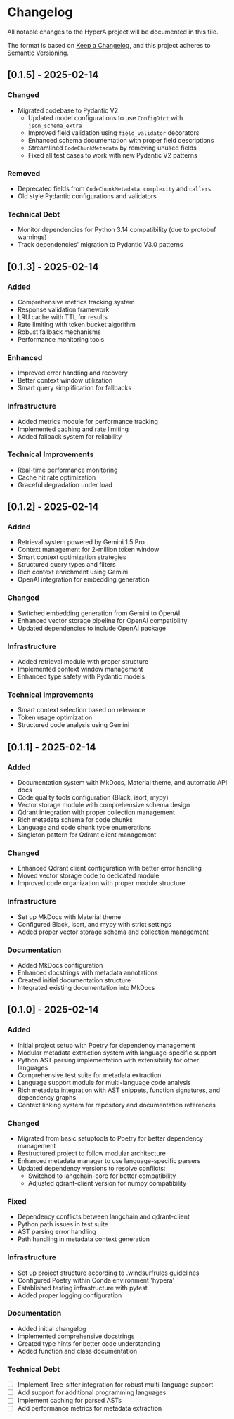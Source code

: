 # Changelog

All notable changes to the HyperA project will be documented in this file.

The format is based on [Keep a Changelog](https://keepachangelog.com/en/1.0.0/),
and this project adheres to [Semantic Versioning](https://semver.org/spec/v2.0.0.html).

## [0.1.5] - 2025-02-14

### Changed
- Migrated codebase to Pydantic V2
  - Updated model configurations to use `ConfigDict` with `json_schema_extra`
  - Improved field validation using `field_validator` decorators
  - Enhanced schema documentation with proper field descriptions
  - Streamlined `CodeChunkMetadata` by removing unused fields
  - Fixed all test cases to work with new Pydantic V2 patterns

### Removed
- Deprecated fields from `CodeChunkMetadata`: `complexity` and `callers`
- Old style Pydantic configurations and validators

### Technical Debt
- Monitor dependencies for Python 3.14 compatibility (due to protobuf warnings)
- Track dependencies' migration to Pydantic V3.0 patterns

## [0.1.3] - 2025-02-14

### Added
- Comprehensive metrics tracking system
- Response validation framework
- LRU cache with TTL for results
- Rate limiting with token bucket algorithm
- Robust fallback mechanisms
- Performance monitoring tools

### Enhanced
- Improved error handling and recovery
- Better context window utilization
- Smart query simplification for fallbacks

### Infrastructure
- Added metrics module for performance tracking
- Implemented caching and rate limiting
- Added fallback system for reliability

### Technical Improvements
- Real-time performance monitoring
- Cache hit rate optimization
- Graceful degradation under load

## [0.1.2] - 2025-02-14

### Added
- Retrieval system powered by Gemini 1.5 Pro
- Context management for 2-million token window
- Smart context optimization strategies
- Structured query types and filters
- Rich context enrichment using Gemini
- OpenAI integration for embedding generation

### Changed
- Switched embedding generation from Gemini to OpenAI
- Enhanced vector storage pipeline for OpenAI compatibility
- Updated dependencies to include OpenAI package

### Infrastructure
- Added retrieval module with proper structure
- Implemented context window management
- Enhanced type safety with Pydantic models

### Technical Improvements
- Smart context selection based on relevance
- Token usage optimization
- Structured code analysis using Gemini

## [0.1.1] - 2025-02-14

### Added
- Documentation system with MkDocs, Material theme, and automatic API docs
- Code quality tools configuration (Black, isort, mypy)
- Vector storage module with comprehensive schema design
- Qdrant integration with proper collection management
- Rich metadata schema for code chunks
- Language and code chunk type enumerations
- Singleton pattern for Qdrant client management

### Changed
- Enhanced Qdrant client configuration with better error handling
- Moved vector storage code to dedicated module
- Improved code organization with proper module structure

### Infrastructure
- Set up MkDocs with Material theme
- Configured Black, isort, and mypy with strict settings
- Added proper vector storage schema and collection management

### Documentation
- Added MkDocs configuration
- Enhanced docstrings with metadata annotations
- Created initial documentation structure
- Integrated existing documentation into MkDocs

## [0.1.0] - 2025-02-14

### Added
- Initial project setup with Poetry for dependency management
- Modular metadata extraction system with language-specific support
- Python AST parsing implementation with extensibility for other languages
- Comprehensive test suite for metadata extraction
- Language support module for multi-language code analysis
- Rich metadata integration with AST snippets, function signatures, and dependency graphs
- Context linking system for repository and documentation references

### Changed
- Migrated from basic setuptools to Poetry for better dependency management
- Restructured project to follow modular architecture
- Enhanced metadata manager to use language-specific parsers
- Updated dependency versions to resolve conflicts:
  - Switched to langchain-core for better compatibility
  - Adjusted qdrant-client version for numpy compatibility

### Fixed
- Dependency conflicts between langchain and qdrant-client
- Python path issues in test suite
- AST parsing error handling
- Path handling in metadata context generation

### Infrastructure
- Set up project structure according to .windsurfrules guidelines
- Configured Poetry within Conda environment 'hypera'
- Established testing infrastructure with pytest
- Added proper logging configuration

### Documentation
- Added initial changelog
- Implemented comprehensive docstrings
- Created type hints for better code understanding
- Added function and class documentation

### Technical Debt
- [ ] Implement Tree-sitter integration for robust multi-language support
- [ ] Add support for additional programming languages
- [ ] Implement caching for parsed ASTs
- [ ] Add performance metrics for metadata extraction
